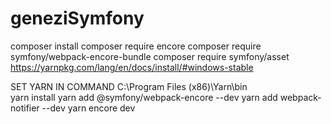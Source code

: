 # geneziSymfony

composer install
composer require encore
composer require symfony/webpack-encore-bundle
composer require symfony/asset
https://yarnpkg.com/lang/en/docs/install/#windows-stable


SET
YARN IN COMMAND C:\Program Files (x86)\Yarn\bin\
yarn install
yarn add @symfony/webpack-encore --dev
yarn add webpack-notifier --dev
yarn encore dev
